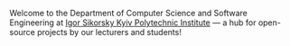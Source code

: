 Welcome to the Department of Computer Science and Software Engineering at [Igor Sikorsky Kyiv Polytechnic Institute](https://github.com/kpi-ua) — a hub for open-source projects by our lecturers and students!